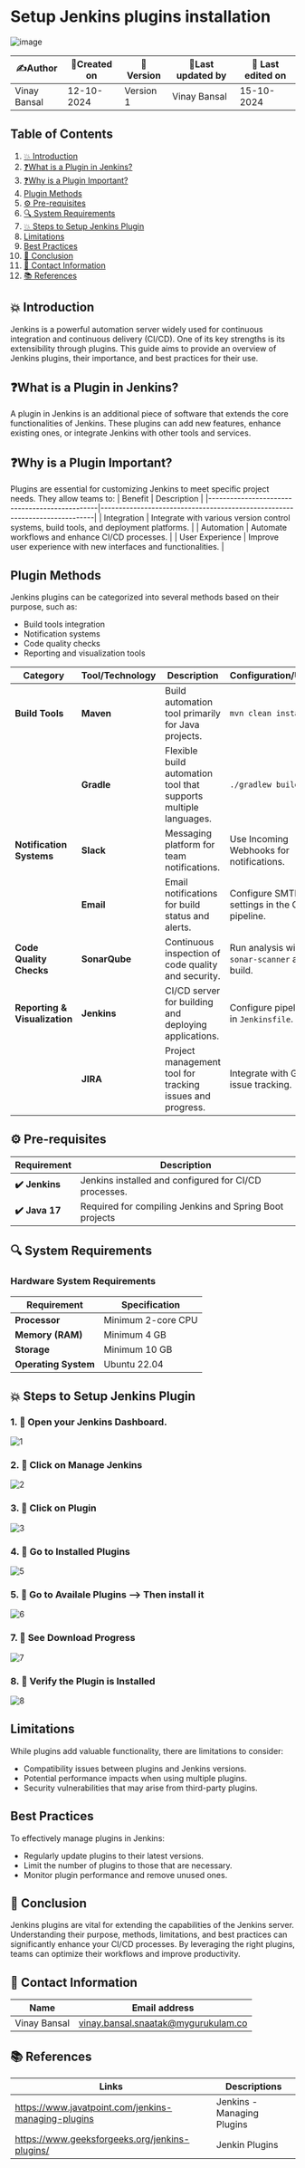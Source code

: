 # Setup Jenkins plugins installation
![image](https://github.com/user-attachments/assets/88a151bf-c81c-4301-b6c4-61d40d908787)

| ✍️Author      | 📅Created on  |📌 Version    | 📝Last updated by |📅 Last edited on |
|-------------|-------------|------------|-----------------|----------------|
| Vinay Bansal | 12-10-2024  | Version 1  | Vinay Bansal    | 15-10-2024     |

## Table of Contents
1. [💥 Introduction](#-introduction)
2. [❓What is a Plugin in Jenkins?](#what-is-a-plugin-in-jenkins)
3. [❓Why is a Plugin Important?](#why-is-a-plugin-important)
4. [Plugin Methods](#plugin-methods)
5. [⚙ Pre-requisites](#-pre-requisites)
6. [🔍 System Requirements](#-system-requirements)
7. [💥 Steps to Setup Jenkins Plugin](#-steps-to-setup-jenkins-plugin)
8. [Limitations](#limitations)
9. [Best Practices](#best-practices)
10. [📛 Conclusion](#-conclusion)
11. [📧 Contact Information](#-contact-information)
12. [📚 References](#-references)

## 💥 Introduction
Jenkins is a powerful automation server widely used for continuous integration and continuous delivery (CI/CD). One of its key strengths is its extensibility through plugins. This guide aims to provide an overview of Jenkins plugins, their importance, and best practices for their use.

## ❓What is a Plugin in Jenkins?
A plugin in Jenkins is an additional piece of software that extends the core functionalities of Jenkins. These plugins can add new features, enhance existing ones, or integrate Jenkins with other tools and services.

## ❓Why is a Plugin Important?
Plugins are essential for customizing Jenkins to meet specific project needs. They allow teams to:
| Benefit                                       | Description                                                                |
|-----------------------------------------------|----------------------------------------------------------------------------|
| Integration                                   | Integrate with various version control systems, build tools, and deployment platforms. |
| Automation                                    | Automate workflows and enhance CI/CD processes.                           |
| User Experience                               | Improve user experience with new interfaces and functionalities.          |

## Plugin Methods
Jenkins plugins can be categorized into several methods based on their purpose, such as:
- Build tools integration
- Notification systems
- Code quality checks
- Reporting and visualization tools

| Category                     | Tool/Technology       | Description                                                       | Configuration/Usage                   |
|------------------------------|-----------------------|-------------------------------------------------------------------|--------------------------------------------------------------|
| **Build Tools**              | **Maven**             | Build automation tool primarily for Java projects.               | `mvn clean install`                                          |
|                              | **Gradle**            | Flexible build automation tool that supports multiple languages.  | `./gradlew build`                                           |
| **Notification Systems**     | **Slack**             | Messaging platform for team notifications.                       | Use Incoming Webhooks for notifications.                     |
|                              | **Email**             | Email notifications for build status and alerts.                | Configure SMTP settings in the CI/CD pipeline.              |
| **Code Quality Checks**      | **SonarQube**         | Continuous inspection of code quality and security.              | Run analysis with `sonar-scanner` after build.              |
| **Reporting & Visualization**| **Jenkins**           | CI/CD server for building and deploying applications.            | Configure pipelines in `Jenkinsfile`. |
|                              | **JIRA**              | Project management tool for tracking issues and progress.        | Integrate with Git for issue tracking. |

## ⚙ Pre-requisites

| Requirement          | Description                                                                 |
|----------------------|-----------------------------------------------------------------------------|
| **✔️ Jenkins**          | Jenkins installed and configured for CI/CD processes.                       |
| **✔️ Java 17**               | Required for compiling Jenkins and Spring Boot projects            |

## 🔍 System Requirements

### Hardware System Requirements

| Requirement          | Specification                                                     |
|----------------------|-------------------------------------------------------------------|
| **Processor**        | Minimum 2-core CPU                                               |
| **Memory (RAM)**     | Minimum 4 GB                                                     |
| **Storage**          | Minimum 10 GB                                                    |
| **Operating System** | Ubuntu 22.04                                                    |


## 💥 Steps to Setup Jenkins Plugin
### 1. 🚀 Open your Jenkins Dashboard.
![1](https://github.com/user-attachments/assets/a86369ab-666d-49a7-ade8-8c6960321e02)

### 2. 🚀 Click on Manage Jenkins
![2](https://github.com/user-attachments/assets/6a14dbe6-7680-4e00-b464-562359a0a776)

### 3. 🚀 Click on Plugin
![3](https://github.com/user-attachments/assets/a4a1e1fc-941a-4101-b32e-49e81b350036)

### 4. 🚀 Go to Installed Plugins
![5](https://github.com/user-attachments/assets/a8f3f600-8aec-4165-b438-531243e01fa9)

### 5. 🚀 Go to Availale Plugins --> Then install it
![6](https://github.com/user-attachments/assets/0991f874-b151-4b35-b581-a5a4455591a9)

### 7. 🚀 See Download Progress
![7](https://github.com/user-attachments/assets/2da90035-1cb6-4afe-9115-95b6fbae834c)

### 8. 🚀 Verify the Plugin is Installed
![8](https://github.com/user-attachments/assets/ca52905d-5826-46c3-82d3-943aeef82c2d)


## Limitations
While plugins add valuable functionality, there are limitations to consider:
- Compatibility issues between plugins and Jenkins versions.
- Potential performance impacts when using multiple plugins.
- Security vulnerabilities that may arise from third-party plugins.

## Best Practices
To effectively manage plugins in Jenkins:
- Regularly update plugins to their latest versions.
- Limit the number of plugins to those that are necessary.
- Monitor plugin performance and remove unused ones.

## 📛 Conclusion
Jenkins plugins are vital for extending the capabilities of the Jenkins server. Understanding their purpose, methods, limitations, and best practices can significantly enhance your CI/CD processes. By leveraging the right plugins, teams can optimize their workflows and improve productivity.

##  📧 Contact Information
| Name | Email address|
|------|---------------------|
| Vinay Bansal | vinay.bansal.snaatak@mygurukulam.co |

## 📚 References
| Links | Descriptions|
|------|---------------------|
|https://www.javatpoint.com/jenkins-managing-plugins|Jenkins - Managing Plugins|
|https://www.geeksforgeeks.org/jenkins-plugins/|Jenkin Plugins |
